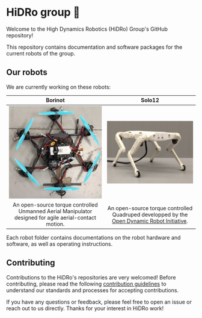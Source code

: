 # HiDRo group 👋

Welcome to the High Dynamics Robotics (HiDRo) Group's GitHub repository!

<!-- We should give a quick description of the group-->

This repository contains documentation and software packages for the current robots of the group.

## Our robots

We are currently working on these robots:

| Borinot | Solo12 |
|:-:|:-:|
| <a href="/borinot/README.md"><img src="/borinot/media/borinot.jpg" width="350"></a>| <a href="/solo12/README.md"><img src="/solo12/media/solo.png" width="350"></a> |
| An open-source torque controlled Unmanned Aerial Manipulator designed for agile aerial-contact motion. | An open-source torque controlled Quadruped developped by the [Open Dynamic Robot Initiative](https://github.com/open-dynamic-robot-initiative). |

Each robot folder contains documentations on the robot hardware and software, as well as operating instructions.

## Contributing

Contributions to the HiDRo's repositories are very welcomed! Before contributing, please read the following [contribution guidelines](/contributing/README.md) to understand our standards and processes for accepting contributions.

If you have any questions or feedback, please feel free to open an issue or reach out to us directly. Thanks for your interest in HiDRo work!
